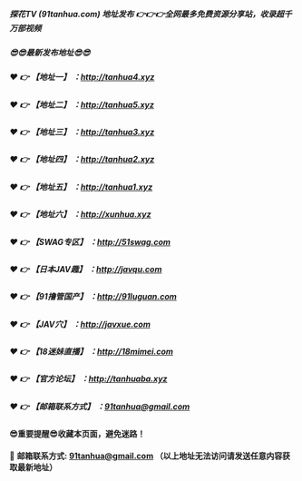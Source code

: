##### 探花TV (91tanhua.com) 地址发布 :point_right::point_right::point_right:全网最多免费资源分享站，收录超千万部视频

##### :sunglasses::sunglasses:最新发布地址:sunglasses::sunglasses:

##### :heart: :point_right: 【地址一】 ：http://tanhua4.xyz

##### :heart: :point_right: 【地址二】 ：http://tanhua5.xyz

##### :heart: :point_right: 【地址三】 ：http://tanhua3.xyz

##### :heart: :point_right: 【地址四】 ：http://tanhua2.xyz

##### :heart: :point_right: 【地址五】 ：http://tanhua1.xyz

##### :heart: :point_right: 【地址六】 ：http://xunhua.xyz

##### :heart: :point_right: 【SWAG专区】 ：http://51swag.com

##### :heart: :point_right: 【日本JAV趣】 ：http://javqu.com

##### :heart: :point_right: 【91撸管国产】 ：http://91luguan.com

##### :heart: :point_right: 【JAV穴】 ：http://javxue.com

##### :heart: :point_right: 【18迷妹直播】 ：http://18mimei.com

##### :heart: :point_right: 【官方论坛】 ：http://tanhuaba.xyz

##### :heart: :point_right: 【邮箱联系方式】 ：91tanhua@gmail.com

#### :sunglasses:重要提醒:sunglasses:收藏本页面，避免迷路！


:e-mail: __邮箱联系方式: 91tanhua@gmail.com （以上地址无法访问请发送任意内容获取最新地址）__
